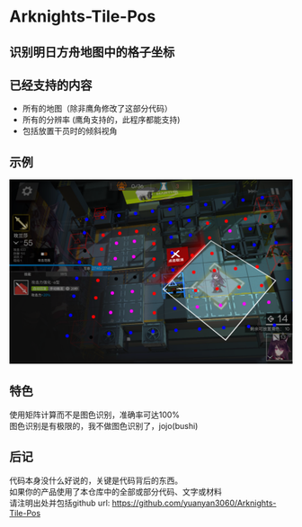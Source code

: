 # Arknights-Tile-Pos
识别明日方舟地图中的格子坐标  
--
## 已经支持的内容
- 所有的地图（除非鹰角修改了这部分代码）
- 所有的分辨率 (鹰角支持的，此程序都能支持)
- 包括放置干员时的倾斜视角

## 示例
![avatar](./test.png)
## 特色
使用矩阵计算而不是图色识别，准确率可达100%  
图色识别是有极限的，我不做图色识别了，jojo(bushi)

## 后记
代码本身没什么好说的，关键是代码背后的东西。  
如果你的产品使用了本仓库中的全部或部分代码、文字或材料  
请注明出处并包括github url: https://github.com/yuanyan3060/Arknights-Tile-Pos
